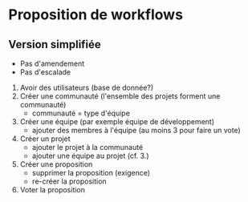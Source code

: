 # Proposition de workflows

## Version simplifiée
- Pas d'amendement
- Pas d'escalade

1. Avoir des utilisateurs (base de donnée?)  
2. Créer une communauté (l'ensemble des projets forment une communauté)
   * communauté = type d'équipe
3. Créer une équipe (par exemple équipe de développement)
   * ajouter des membres à l'équipe (au moins 3 pour faire un vote)
4. Créer un projet 
   * ajouter le projet à la communauté
   * ajouter une équipe au projet (cf. 3.)
5. Créer une proposition
   * supprimer la proposition (exigence)
   * re-créer la proposition
6. Voter la proposition
